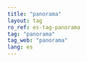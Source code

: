 ```yaml
---
title: "panorama"
layout: tag
ro_ref: es-tag-panorama
tag: "panorama"
tag_web: "panorama"
lang: es
---
```

